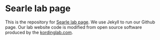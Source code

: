 # Searle lab page

This is the repository for [Searle lab page](http://searlelab.github.io/). We use Jekyll to run our Github page. Our lab website code is modified from open source software produced by the [kordinglab.com](http://kordinglab.github.io/).
